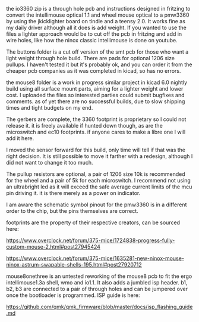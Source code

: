 the io3360 zip is a through hole pcb and instructions designed in fritzing to convert the intellimouse optical 1.1 and wheel mouse optical to a pmw3360 by using the jkicklighter board on tindie and a teensy 2.0. It works fine as my daily driver although all it does is add weight. If you wanted to use the files a lighter approach would be to cut off the pcb in fritzing and add in wire holes, like how the ninox classic intellimouse is done on youtube.

The buttons folder is a cut off version of the smt pcb for those who want a light weight through hole build. There are pads for optional 1206 size pullups. I haven't tested it but it's probably ok, and you can order it from the cheaper pcb companies as it was completed in kicad, so has no errors.

the mouse8 folder is a work in progress similar project in kicad 6.0 nightly build using all surface mount parts, aiming for a lighter weight and lower cost. I uploaded the files so interested parties could submit bugfixes and comments. as of yet there are no successful builds, due to slow shipping times and tight budgets on my end. 

The gerbers are complete, the 3360 footprint is proprietary so I could not release it. it is freely available if hunted down though, as are the microswitch and ec10 footprints. 
if anyone cares to make a libre one I will add it here.

I moved the sensor forward for this build, only time will tell if that was the right decision. It is still possible to move it farther with a redesign, although I did not want to change it too much.

The pullup resistors are optional, a pair of 1206 size 10k is recommended for the wheel and a pair of 5k for each microswitch. I recommend not using an ultrabright led as it will exceed the safe average current limits of the mcu pin driving it. it is there merely as a power on indicator.

I am aware the schematic symbol pinout for the pmw3360 is in a different order to the chip, but the pins themselves are correct.

footprints are the property of their respective creators, can be sourced here:

https://www.overclock.net/forum/375-mice/1724838-progress-fully-custom-mouse-2.html#post27945424

https://www.overclock.net/forum/375-mice/1635281-new-ninox-mouse-ninox-astrum-swapable-shells-195.html#post27920712

mouse8onethree is an untested reworking of the mouse8 pcb to fit the ergo intellimouse1.3a shell, wmo and io1.1. It also adds a jumbled isp header. b1, b2, b3 are connected to a pair of through holes and can be jumpered over once the bootloader is programmed. 
ISP guide is here:

https://github.com/qmk/qmk_firmware/blob/master/docs/isp_flashing_guide.md
